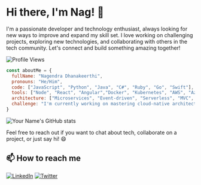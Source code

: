 # Hi there, I'm Nag! 👋
I'm a passionate developer and technology enthusiast, always looking for new ways to improve and expand my skill set. I love working on challenging projects, exploring new technologies, and collaborating with others in the tech community. Let's connect and build something amazing together!

![Profile Views](https://komarev.com/ghpvc/?username=nagstler&color=blueviolet)

```javascript
const aboutMe = {
  fullName: "Nagendra Dhanakeerthi",
  pronouns: "He/Him",
  code: ["JavaScript", "Python", "Java", "C#", "Ruby", "Go", "Swift"],
  tools: ["Node", "React", "Angular","Docker", "Kubernetes", "AWS", "Azure", "GCP"],
  architecture: ["Microservices", "Event-driven", "Serverless", "MVC", "SPA"],
  challenge: "I'm currently working on mastering cloud-native architectures & developing scalable applications."
}
```

![Your Name's GitHub stats](https://github-readme-stats.vercel.app/api?username=nagstler&show_icons=true&theme=radical) 

Feel free to reach out if you want to chat about tech, collaborate on a project, or just say hi! 😄

## 📫 How to reach me

[![LinkedIn](https://img.icons8.com/color/42/000000/linkedin.png)](https://www.linkedin.com/in/nagstler/)
[![Twitter](https://img.icons8.com/color/42/000000/twitter.png)](https://twitter.com/nagstler)
